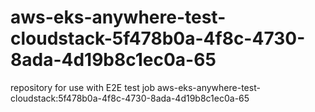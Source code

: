 # aws-eks-anywhere-test-cloudstack-5f478b0a-4f8c-4730-8ada-4d19b8c1ec0a-65
repository for use with E2E test job aws-eks-anywhere-test-cloudstack:5f478b0a-4f8c-4730-8ada-4d19b8c1ec0a-65
